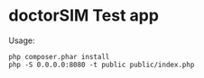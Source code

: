 # doctorSIM Test app

Usage:

    php composer.phar install
    php -S 0.0.0.0:8080 -t public public/index.php
